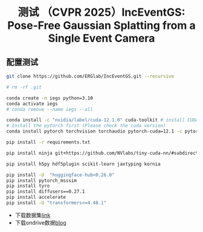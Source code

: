 <div align="center">
<h1>测试 （CVPR 2025）IncEventGS: Pose-Free Gaussian Splatting from a Single Event Camera</h1>
</div>


## 配置测试

```bash
git clone https://github.com/ERGlab/IncEventGS.git --recursive

# rm -rf .git

conda create -n iegs python=3.10
conda activate iegs
# conda remove --name iegs --all

conda install -c "nvidia/label/cuda-12.1.0" cuda-toolkit # install CUDA toolkit
# Install the pytorch first (Please check the cuda version)
conda install pytorch torchvision torchaudio pytorch-cuda=12.1 -c pytorch -c nvidia

pip install -r requirements.txt

pip install ninja git+https://github.com/NVlabs/tiny-cuda-nn/#subdirectory=bindings/torch

pip install h5py hdf5plugin scikit-learn jaxtyping kornia

pip install -U  "huggingface-hub<0.26.0"
pip install pytorch_msssim
pip install tyro
pip install diffusers==0.27.1
pip install accelerate
pip install -U "transformers<=4.48.1"


```

* 下载数据集[link](https://westlakeu-my.sharepoint.com/:f:/g/personal/cvgl_westlake_edu_cn/EooEsF6LJPJHnEqbTYo4qO0B4-dlbznGZlLy9BDLPAx_og?e=wmqeFP)
* 下载ondrive数据[blog](https://kwanwaipang.github.io/File/Blogs/Poster/ubuntu%E5%91%BD%E4%BB%A4%E8%A1%8C%E4%B8%8B%E8%BD%BD%E6%95%B0%E6%8D%AE.html)